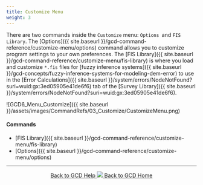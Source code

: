 ```yaml
---
title: Customize Menu
weight: 3
---
```


There are two commands inside the `Customize` menu: `Options `and `FIS Library`. The [Options]({{ site.baseurl }}/gcd-command-reference/customize-menu/options) command allows you to customize program settings to your own preferences. The [FIS Library]({{ site.baseurl }}/gcd-command-reference/customize-menu/fis-library) is where you load and customize `*.fis` files for [fuzzy inference systems]({{ site.baseurl }}/gcd-concepts/fuzzy-inference-systems-for-modeling-dem-error) to use in the [Error Calculations]({{ site.baseurl }}/system/errors/NodeNotFound?suri=wuid:gx:3ed05905e41de6f6) tab of the [Survey Library]({{ site.baseurl }}/system/errors/NodeNotFound?suri=wuid:gx:3ed05905e41de6f6).

![GCD6_Menu_Customize]({{ site.baseurl }}/assets/images/CommandRefs/03_Customize/CustomizeMenu.png)

#### Commands

- [FIS Library]({{ site.baseurl }}/gcd-command-reference/customize-menu/fis-library)
- [Options]({{ site.baseurl }}/gcd-command-reference/customize-menu/options)

------
<div align="center">
	<a class="hollow button" href="{{ site.baseurl }}/Help"><i class="fa fa-chevron-circle-left"></i>  Back to GCD Help </a>  
	<a class="hollow button" href="{{ site.baseurl }}/"><img src="{{ site.baseurl}}/assets/images/icons/GCDAddIn.png">  Back to GCD Home </a>  
